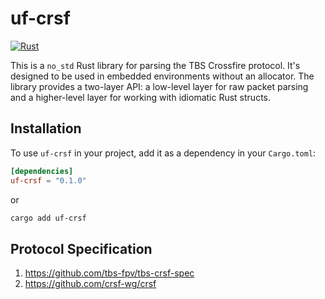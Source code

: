 # uf-crsf

[![Rust](https://github.com/jettify/uf-crsf/actions/workflows/CI.yml/badge.svg)](https://github.com/jettify/uf-crsf/actions/workflows/CI.yml)

This is a `no_std` Rust library for parsing the TBS Crossfire protocol. It's designed to be used in embedded environments without an allocator. The library provides a two-layer API: a low-level layer for raw packet parsing and a higher-level layer for working with idiomatic Rust structs.

## Installation

To use `uf-crsf` in your project, add it as a dependency in your `Cargo.toml`:

```toml
[dependencies]
uf-crsf = "0.1.0"
```

or

```bash
cargo add uf-crsf

```

## Protocol Specification

1. <https://github.com/tbs-fpv/tbs-crsf-spec>
2. <https://github.com/crsf-wg/crsf>
